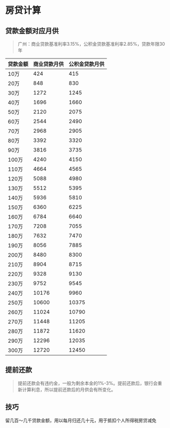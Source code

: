 # 房贷计算

## 贷款金额对应月供

> 广州：商业贷款基准利率3.15%，公积金贷款基准利率2.85%，贷款年限30年

| 贷款金额 | 商业贷款月供 | 公积金贷款月供 | 
| -------- | ------------ | -------------- | 
| 10万     | 424          | 415            | 
| 20万     | 848          | 830            | 
| 30万     | 1272         | 1245           | 
| 40万     | 1696         | 1660           | 
| 50万     | 2120         | 2075           | 
| 60万     | 2544         | 2490           | 
| 70万     | 2968         | 2905           | 
| 80万     | 3392         | 3320           | 
| 90万     | 3816         | 3735           | 
| 100万    | 4240         | 4150           | 
| 110万    | 4664         | 4565           | 
| 120万    | 5088         | 4980           | 
| 130万    | 5512         | 5395           | 
| 140万    | 5936         | 5810           | 
| 150万    | 6360         | 6225           | 
| 160万    | 6784         | 6640           | 
| 170万    | 7208         | 7055           | 
| 180万    | 7632         | 7470           | 
| 190万    | 8056         | 7885           | 
| 200万    | 8480         | 8300           | 
| 210万    | 8904         | 8715           | 
| 220万    | 9328         | 9130           | 
| 230万    | 9752         | 9545           | 
| 240万    | 10176        | 9960           | 
| 250万    | 10600        | 10375          | 
| 260万    | 11024        | 10790          | 
| 270万    | 11448        | 11205          | 
| 280万    | 11872        | 11620          | 
| 290万    | 12296        | 12035          | 
| 300万    | 12720        | 12450          | 

## 提前还款

> 提前还款会有违约金，一般为剩余本金的1%-3%。提前还款后，银行会重新计算利息，所以提前还款后的月供会有所变化。

## 技巧

留几百～几千贷款金额，用以每月归还几十元，用于抵扣个人所得税房贷减免
